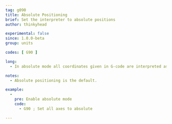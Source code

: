 ```yaml
---
tag: g090
title: Absolute Positioning
brief: Set the interpreter to absolute positions
author: thinkyhead

experimental: false
since: 1.0.0-beta
group: units

codes: [ G90 ]

long:
  - In absolute mode all coordinates given in G-code are interpreted as positions in the logical coordinate space. This includes the extruder position unless overridden by [`M83`](/docs/gcode/M083.html).

notes:
  - Absolute positioning is the default.

example:
  -
    pre: Enable absolute mode
    code:
      - G90 ; Set all axes to absolute

---
```


